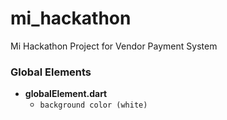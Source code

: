 # mi_hackathon

Mi Hackathon Project for Vendor Payment System

### Global Elements
- **globalElement.dart**
    - ```background color (white)```  